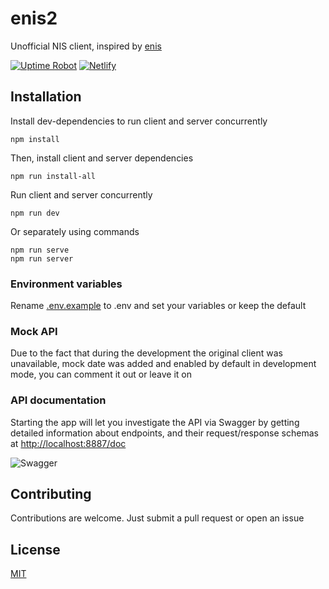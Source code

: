 # enis2

Unofficial NIS client, inspired by [enis](https://github.com/superhooman/enis)

[![Uptime Robot](https://img.shields.io/uptimerobot/status/m788722189-0972bdac9b2e03392769f154?label=heroku)](https://stats.uptimerobot.com/kXD0runRnw/788722189)
[![Netlify](https://img.shields.io/netlify/23dfe53d-5fee-4df5-820d-45d6109b713a)](https://app.netlify.com/sites/enis2/deploys)

## Installation

Install dev-dependencies to run client and server concurrently

`npm install`

Then, install client and server dependencies

`npm run install-all`

Run client and server concurrently

`npm run dev`

Or separately using commands

`npm run serve`  
`npm run server`

### Environment variables

Rename [.env.example](/.env.example) to .env and set your variables or keep the default

### Mock API

Due to the fact that during the development the original client was unavailable, mock date was added and enabled by default in development mode, you can comment it out or leave it on

### API documentation

Starting the app will let you investigate the API via Swagger by getting detailed information about endpoints, and their request/response schemas at [http://localhost:8887/doc](http://localhost:8887/doc)

![Swagger](https://i.imgur.com/fULUHZr.png)

## Contributing

Contributions are welcome. Just submit a pull request or open an issue

## License

[MIT](/LICENSE)
